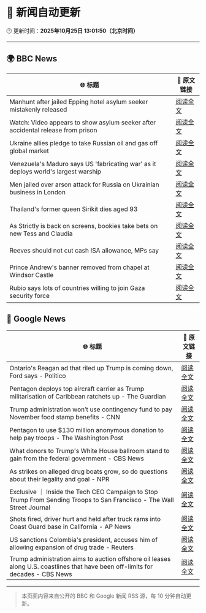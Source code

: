# 🧠 新闻自动更新

🕒 更新时间：**2025年10月25日 13:01:50（北京时间）**

---

## 🌍 BBC News

| 🌐 标题 | 🔗 原文链接 |
|--------|-------------|
| Manhunt after jailed Epping hotel asylum seeker mistakenly released | [阅读全文](https://www.bbc.com/news/articles/cx2d5rl36vgo?at_medium=RSS&at_campaign=rss) |
| Watch: Video appears to show asylum seeker after accidental release from prison | [阅读全文](https://www.bbc.com/news/videos/c0mxrnyj879o?at_medium=RSS&at_campaign=rss) |
| Ukraine allies pledge to take Russian oil and gas off global market | [阅读全文](https://www.bbc.com/news/articles/c17p54edxljo?at_medium=RSS&at_campaign=rss) |
| Venezuela's Maduro says US 'fabricating war' as it deploys world's largest warship | [阅读全文](https://www.bbc.com/news/articles/c891gzx7xn4o?at_medium=RSS&at_campaign=rss) |
| Men jailed over arson attack for Russia on Ukrainian business in London | [阅读全文](https://www.bbc.com/news/articles/c04g5x1wq5vo?at_medium=RSS&at_campaign=rss) |
| Thailand's former queen Sirikit dies aged 93 | [阅读全文](https://www.bbc.com/news/articles/cp8ed1ednjdo?at_medium=RSS&at_campaign=rss) |
| As Strictly is back on screens, bookies take bets on new Tess and Claudia | [阅读全文](https://www.bbc.com/news/articles/ckgk84nzxgko?at_medium=RSS&at_campaign=rss) |
| Reeves should not cut cash ISA allowance, MPs say | [阅读全文](https://www.bbc.com/news/articles/c5yp57peqw8o?at_medium=RSS&at_campaign=rss) |
| Prince Andrew's banner removed from chapel at Windsor Castle | [阅读全文](https://www.bbc.com/news/articles/c867j2wyxj0o?at_medium=RSS&at_campaign=rss) |
| Rubio says lots of countries willing to join Gaza security force | [阅读全文](https://www.bbc.com/news/articles/cn0gwn491dwo?at_medium=RSS&at_campaign=rss) |

## 📰 Google News

| 🌐 标题 | 🔗 原文链接 |
|--------|-------------|
| Ontario's Reagan ad that riled up Trump is coming down, Ford says - Politico | [阅读全文](https://news.google.com/rss/articles/CBMijgFBVV95cUxNNElpM3BvX3BFbkpSc0ZqdjlNSExFUW1Xbk9MdkVXMENlQW9tUEpuNms5OHFKYnRleXRhdG5TajVVT3pEeDVRd2o2c2R1SnRvSGxWZUJjUVBGQnZCZHNSRzBYSGFSdmJBLVE4cmpVR19tWWR2X1M2M3lHOXBtSVVFYlpNb3V2bUlROHB0ZEVR?oc=5) |
| Pentagon deploys top aircraft carrier as Trump militarisation of Caribbean ratchets up - The Guardian | [阅读全文](https://news.google.com/rss/articles/CBMikAFBVV95cUxNeDVYaFRlcGoxVHRkbEd3bmd4eUxmcHRyS1pKX1Z5eTFZSm4zOXBSWkZCWjVyQjJ3dTBod1BTaXNaUm5aM19kRTBfTXVScjZ5aWFDS0M0blpaWWhtcGdIOEZDNEhnaUtfbUR2MWJCVUNJdUlLZW9zRkJZOGFwOE9zelprQjlYU1hBUURrczlRaWo?oc=5) |
| Trump administration won’t use contingency fund to pay November food stamp benefits - CNN | [阅读全文](https://news.google.com/rss/articles/CBMigAFBVV95cUxQWHhnQVZscVp4dkk5dklfWnBtaWJVQWxGemRDN0ptT0ZHdUUtOEQxQjgxa3I4TVFGeWtXZjVtXzFFYUZhcDAzYUFqN0xlVW4xbGpnUF80WFV2aF9XNVRYX3lYNGlqMjBSRjZhQVZ6QjBhN3NKRzZIRTgxb0YyOUdwYQ?oc=5) |
| Pentagon to use $130 million anonymous donation to help pay troops - The Washington Post | [阅读全文](https://news.google.com/rss/articles/CBMijAFBVV95cUxNRXdLS3Zmb3ZyRS0ycC1kUlRwLWdJU1NWMDJDQ0l2eGprT2c0R2x2UXdOcDJfNVFUQi13TUtSYUdaRjNyVHJKd0VMcWd6NHBDai02QVBQSjJaYTZOLUowWE5rRWdMX29oTURMand0R2g3RmtjWFVzWkxycFUxQ1RzZ2VHdlZBaUZsTUJtVg?oc=5) |
| What donors to Trump's White House ballroom stand to gain from the federal government - CBS News | [阅读全文](https://news.google.com/rss/articles/CBMigwFBVV95cUxQejY3YXZNTk02M2o3X3UwTFpteW1KU3RLamRYVW5HSnFwWGV0M0tNS0xtSmpiZFVaZ1JEaVZFTWVwMS1tRDBxVEdNaUJIcWhBbVdwUks4MlR3bGV2QnUwX0RSSnZXcXNjYnM2UUZ4LUl3cjBjU2JaTjhmbjFYUElTX2NRa9IBiAFBVV95cUxPeFpmQ0FTdU5HTndiRTNTVC1kS1EtaGJsZkFBeDBwMUxRR0xvY2R5clRJQlh3QU1kVnZhc3hxRTBQVTg3MG9GTzR5VnlvT004YVN3dnlQcnowMS13NTlMWXRFRWhzdWhfVjYzc2hsVUFpUVppOTVqUVhTMjBhc1Zrc3VHT0tXTzdM?oc=5) |
| As strikes on alleged drug boats grow, so do questions about their legality and goal - NPR | [阅读全文](https://news.google.com/rss/articles/CBMihAFBVV95cUxOM0pGaHZaWm9wYTNlQUpCUW5wNkJFWUExZVhsemtMSmRleGNNcm85eGVWckMtNnNjZkZ2VDk3d3lqZUZrLXdHT3kxcmhkUzNIMzVoYkxfdi1WRkZ1WmRWUU1abVN2WHdVWTZLN1Awek5Tb0pRMnFQTS1TY0k2UTRBRjA0OFg?oc=5) |
| Exclusive ｜ Inside the Tech CEO Campaign to Stop Trump From Sending Troops to San Francisco - The Wall Street Journal | [阅读全文](https://news.google.com/rss/articles/CBMigAFBVV95cUxNamJUOElnNFJuS1BpM2pRTHJMcFdXVFpUNGVQRk5zYTRKNXFzYUpMVXVaRnk4ajBTU1I0T2g1ajhleTFqa2ZlbXZiNmNHS3BuVGtGWXJ5Q2FJSFprNF9xckY4eWZ1cGVwTnd0Q0dnZ3dpVVduMDVtZ1lPS2Vuem9oSw?oc=5) |
| Shots fired, driver hurt and held after truck rams into Coast Guard base in California - AP News | [阅读全文](https://news.google.com/rss/articles/CBMiswFBVV95cUxQX3NnV1FwLXkycTdKdUFrQlhzV3pHVWpSVC1sbzdSSHgwSFN4eFZxM20ySzF5RDJqT0I1VXRsNTBpNXNadUozdENtdEk0d0loMFExT24tVkJqNWp2ZzZ5ZVJ6elYtb3kyRVFJejN2ZlBIRC00amFqYU5ncWxaTlBxSmJRTkhYSl92eTQ0aTFlNk9xbUhIZEVpS1Ffb1hVbHQ3anFnb3Q0VlUxTjE5V1BFNzZfWQ?oc=5) |
| US sanctions Colombia's president, accuses him of allowing expansion of drug trade - Reuters | [阅读全文](https://news.google.com/rss/articles/CBMirwFBVV95cUxOM0hSRWdhcTZXY3ZSb0dsQ2dIQjQwVjNuVTVZZFJwRV94aXEwNUxBWk40aWJ2eHBLdmhnS2Z3YzhiR1JRNEVBNlE2Mi1McFJ4N3JTUWNaQmJxZ1RIZE9vakVTMS1nSUwwSDNOSnlGQUJqVEozRldJR3Q2cHVacG1vbzdWNHBCaHFZTVM2SFZxd3pORTBQd083TVRjLWNsbUlhZURNemZBU0huRUFxTUs0?oc=5) |
| Trump administration aims to auction offshore oil leases along U.S. coastlines that have been off-limits for decades - CBS News | [阅读全文](https://news.google.com/rss/articles/CBMieEFVX3lxTE1odzhTZ3M2aUpnQkJGbk53dzRCNmFoREF6UHktQTI0QUg5eWtTdzlCRWJ0V0YxSUF3dm0xcVpZM1dHRHFxOFVoN3lqUGpTVHNYeWd2UWk0cEZLVmhGYnRST1pwMTZfRHZBM00wNm9tQXRJNU0zRnRzYtIBfkFVX3lxTE9saXBCOTFWbm1EZ3lrTVBGUXZqZElIbGtEZEZUa0hUYjZCN3AxbW9tdnBGaEpiVWRuSXR6dzJxNjVvTTJ1ZUdoOEpoMlVGMkNvUEdCMGFLclc4NlE0Q241M0VhQTgxN29VZkthdEFrbnFaS2cxOTJ0S0ZzLWJodw?oc=5) |

---
> 本页面内容来自公开的 BBC 和 Google 新闻 RSS 源，每 10 分钟自动更新。